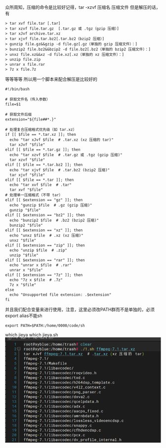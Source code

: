 众所周知，压缩的命令是比较好记得，tar -xzvf 压缩名 压缩文件
但是解压的话，有
```
> tar xvf file.tar [.tar]
> tar xzvf file.tar.gz  [.tar.gz 或 .tgz（gzip 压缩）]
> tar xJvf archive.tar.xz
> tar xjvf file.tar.bz2[.tar.bz2（bzip2 压缩）]
> gunzip file.gz&&gzip -d file.gz[.gz（单独的 gzip 压缩文件）：]
> bunzip2 file.bz2&&bzip2 -d file.bz2[.bz2（单独的 bzip2 压缩文件）：]
> unxz file.xz&&xz -d file.xz[.xz（单独的 xz 压缩文件）：]
> unzip file.zip
> unrar x file.rar
> 7z x file.7z
```
等等等等
所以用一个脚本来配合解压是比较好的
```
#!/bin/bash

# 获取文件名（传入参数）
file=$1

# 获取文件后缀
extension="${file##*.}"

# 处理复合压缩格式优先级（如 tar.xz）
if [[ $file == *.tar.xz ]]; then
  echo "tar xJvf $file  # .tar.xz (xz 压缩的 tar)"
  tar xJvf "$file"
elif [[ $file == *.tar.gz ]]; then
  echo "tar xzvf $file  # .tar.gz 或 .tgz (gzip 压缩)"
  tar xzvf "$file"
elif [[ $file == *.tar.bz2 ]]; then
  echo "tar xjvf $file  # .tar.bz2 (bzip2 压缩)"
  tar xjvf "$file"
elif [[ $file == *.tar ]]; then
  echo "tar xvf $file  # .tar"
  tar xvf "$file"
# 处理单一压缩格式（不带 tar）
elif [[ $extension == "gz" ]]; then
  echo "gunzip $file  # .gz (gzip 压缩)"
  gunzip "$file"
elif [[ $extension == "bz2" ]]; then
  echo "bunzip2 $file  # .bz2 (bzip2 压缩)"
  bunzip2 "$file"
elif [[ $extension == "xz" ]]; then
  echo "unxz $file  # .xz (xz 压缩)"
  unxz "$file"
elif [[ $extension == "zip" ]]; then
  echo "unzip $file  # .zip"
  unzip "$file"
elif [[ $extension == "rar" ]]; then
  echo "unrar x $file  # .rar"
  unrar x "$file"
elif [[ $extension == "7z" ]]; then
  echo "7z x $file  # .7z"
  7z x "$file"
else
  echo "Unsupported file extension: .$extension"
fi

```
并且我们配合变量来进行使用，注意，这里必须改PATH群而不是单独的，必须export alias不能sh
```
export PATH=$PATH:/home/0000/code/sh
```
which jieya
which jieya.sh
![image-20241165433681.png](00_sync/00linux/%E5%9C%A8Linux%E6%91%86%E8%84%B1%E7%B9%81%E7%90%90%E7%9A%84%E8%A7%A3%E5%8E%8B%E5%91%BD%E4%BB%A4/%E5%9C%A8Linux%E6%91%86%E8%84%B1%E7%B9%81%E7%90%90%E7%9A%84%E8%A7%A3%E5%8E%8B%E5%91%BD%E4%BB%A4/image-20241165433681.png)
